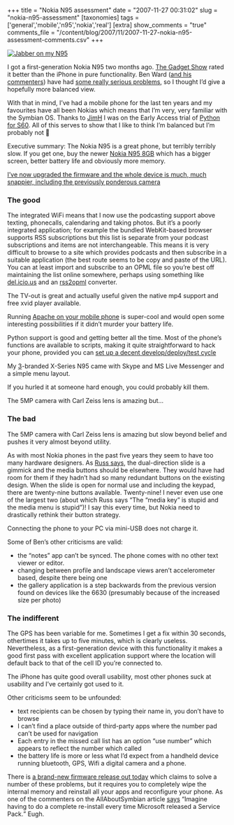 +++
title = "Nokia N95 assessment"
date = "2007-11-27 00:31:02"
slug = "nokia-n95-assessment"
[taxonomies]
tags = ['general','mobile','n95','nokia','real']
[extra]
show_comments = "true"
comments_file = "/content/blog/2007/11/2007-11-27-nokia-n95-assessment-comments.csv"
+++

[](http://www.flickr.com/photos/pip/1486185092/)

[![Jabber on my N95](http://farm2.static.flickr.com/1349/1486185092_8f3e4881e3_m.jpg)](http://www.flickr.com/photos/pip/1486185092/)

I got a first-generation Nokia N95 two months ago. [The Gadget Show](http://gadgetshow.five.tv/index.htm) rated it better than the iPhone in pure functionality. Ben Ward ([and his commenters](http://ben-ward.co.uk/journal/nokia-n95-sucks/)) have had [some really serious problems](http://ben-ward.co.uk/journal/n95-gone/), so I thought I’d give a hopefully more balanced view.

With that in mind, I’ve had a mobile phone for the last ten years and my favourites have all been Nokias which means that I’m very, very familiar with the Symbian OS. Thanks to [JimH](http://feetup.org/blog) I was on the Early Access trial of [Python for S60](http://opensource.nokia.com/projects/pythonfors60/). All of this serves to show that I like to think I’m balanced but I’m probably not 🙂

Executive summary: The Nokia N95 is a great phone, but terribly terribly slow. If you get one, buy the newer [Nokia N95 8GB](http://en.wikipedia.org/wiki/Nokia_N95#N95_8GB) which has a bigger screen, better battery life and obviously more memory.

<ins datetime="2008-02-25T22:40:12Z">I’ve now [upgraded the firmware](http://philwilson.org/blog/2008/02/upgrade-nokia-n95-to-v20-firmware) and the whole device is much, much snappier, including the previously ponderous camera</ins>

### The good

The integrated WiFi means that I now use the podcasting support above texting, phonecalls, calendaring and taking photos. But it’s a poorly integrated application; for example the bundled WebKit-based browser supports RSS subscriptions but this list is separate from your podcast subscriptions and items are not interchangeable. This means it is very difficult to browse to a site which provides podcasts and then subscribe in a suitable application (the best route seems to be copy and paste of the URL). You can at least import and subscribe to an OPML file so you’re best off maintaining the list online somewhere, perhaps using something like [del.icio.us](http://del.icio.us/) and an [rss2opml](http://dannyayers.com/2006/02/07/delicious-reading-lists/) converter.

The TV-out is great and actually useful given the native mp4 support and free xvid player available.

Running [Apache on your mobile phone](http://research.nokia.com/research/projects/mobile-web-server/) is super-cool and would open some interesting possibilities if it didn’t murder your battery life.

Python support is good and getting better all the time. Most of the phone’s functions are available to scripts, making it quite straightforward to hack your phone, provided you can [set up a decent develop/deploy/test cycle](http://wiki.opensource.nokia.com/projects/PyS60_Bluetooth_console)

My [3](http://www.three.co.uk)-branded X-Series N95 came with Skype and MS Live Messenger and a simple menu layout.

If you hurled it at someone hard enough, you could probably kill them.

The 5MP camera with Carl Zeiss lens is amazing but…

### The bad

The 5MP camera with Carl Zeiss lens is amazing but slow beyond belief and pushes it very almost beyond utility.

As with most Nokia phones in the past five years they seem to have too many hardware designers. As [Russ says](http://www.russellbeattie.com/blog/some-nokia-n95-and-s60-thoughts), the dual-direction slide is a gimmick and the media buttons should be elsewhere. They would have had room for them if they hadn’t had so many redundant buttons on the existing design. When the slide is open for normal use and including the keypad, there are twenty-nine buttons available. Twenty-nine! I never even use one of the largest two (about which Russ says <q>The “media key” is stupid and the media menu is stupid</q>)! I say this every time, but Nokia need to drastically rethink their button strategy.

Connecting the phone to your PC via mini-USB does not charge it.

Some of Ben’s other criticisms are valid:

- the “notes” app can’t be synced. The phone comes with no other text viewer or editor.
- changing between profile and landscape views aren’t accelerometer based, despite there being one
- the gallery application is a step backwards from the previous version found on devices like the 6630 (presumably because of the increased size per photo)

### The indifferent

The GPS has been variable for me. Sometimes I get a fix within 30 seconds, othertimes it takes up to five minutes, which is clearly useless. Nevertheless, as a first-generation device with this functionality it makes a good first pass with excellent application support where the location will default back to that of the cell ID you’re connected to.

The iPhone has quite good overall usability, most other phones suck at usability and I’ve certainly got used to it.

Other criticisms seem to be unfounded:

- text recipients can be chosen by typing their name in, you don’t have to browse
- I can’t find a place outside of third-party apps where the number pad can’t be used for navigation
- Each entry in the missed call list has an option “use number” which appears to reflect the number which called
- the battery life is more or less what I’d expect from a handheld device running bluetooth, GPS, Wifi a digital camera and a phone.

There is [a brand-new firmware release out today](http://www.allaboutsymbian.com/news/item/6308_The_N95_classic_hits_v20_firmw.php) which claims to solve a number of these problems, but it requires you to completely wipe the internal memory and reinstall all your apps and reconfigure your phone. As one of the commenters on the AllAboutSymbian article [says](http://www.allaboutsymbian.com/forum/showthread.php?t=66910&page=2#post349208) <q cite="http://www.allaboutsymbian.com/forum/showthread.php?t=66910&page=2#post349208">Imagine having to do a complete re-install every time Microsoft released a Service Pack.</q> Eugh.
